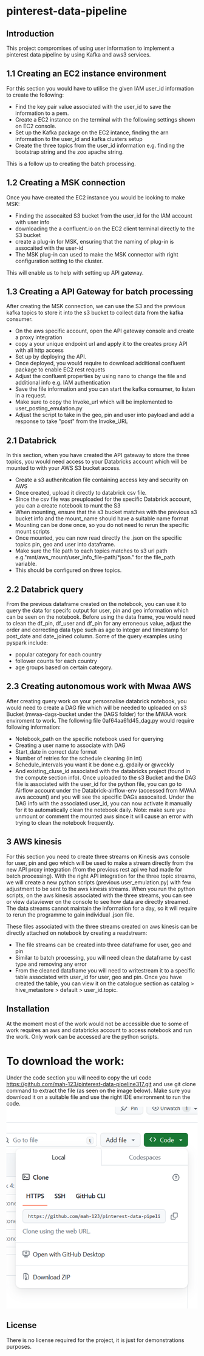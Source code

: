 # pinterest-data-pipeline

## Introduction
This project compromises of using user information to implement a pinterest data pipeline by using Kafka and aws3
services.

## 1.1 Creating an EC2 instance environment
For this section you would have to utilise the given IAM user_id information to create the following:
* Find the key pair value associated with the user_id to save the information to a pem.
* Create a EC2 instance on the terminal with the following settings shown on EC2 console.
* Set up the Kafka package on the EC2 intance, finding the arn information to the user_id and kafka clusters setup
* Create the three topics from the user_id information e.g. finding the bootstrap string and the zoo apache string.

This is a follow up to creating the batch processing.

## 1.2 Creating a MSK connection
Once you have created the EC2 instance you would be looking to make MSK:
* Finding the assocaited S3 bucket from the user_id for the IAM account with user info
* downloading the a confluent.io on the EC2 client terminal directly to the S3 bucket
* create a plug-in for MSK, ensuring that the naming of plug-in is assocaited with the user-id
* The MSK plug-in can used to make the MSK connector with right configuration setting to the cluster.

This will enable us to help with setting up API gateway.
## 1.3 Creating a API Gateway for batch processing
After creating the MSK connection, we can use the S3 and the previous kafka topics to store it
into the s3 bucket to collect data from the kafka consumer.
* On the aws specific account, open the API gateway console and create a proxy integration
* copy a your unique endpoint url and apply it to the creates proxy API with all http access
* Set up by deploying the API.
* Once deployed, you would require to download additional confluent package to enable EC2 rest requets 
* Adjust the confluent properties by using nano to change the file and additional info e.g. IAM authentication
* Save the file information and you can start the kafka consumer, to listen in a request.
* Make sure to copy the Invoke_url which will be implemented to user_posting_emulation.py
* Adjust the script to take in the geo, pin and user into payload and add a response to take "post" from the Invoke_URL

## 2.1 Databrick
In this section, when you have created the API gateway to store the three topics, you would need access to your Databricks account which will be mounted to with your AWS S3 bucket access.
* Create a s3 authenitcation file containing access key and security on AWS 
* Once created, upload it directly to databrick csv file.
* Since the csv file was preuploaded for the specific Databrick account, you can a create notebook to munt the S3
* When mounting, ensure that the s3 bucket matches with the previous s3 bucket info and the mount_name should have a suitable name format
* Mounting can be done once, so you do not need to rerun the specific mount scripts
* Once mounted, you can now read directly the .json on the specific topics pin, geo and user into dataframe.
* Make sure the file path to each topics matches to s3 url path e.g."mnt/aws_mount/user_info_file-path/*json." for the file_path variable.
* This should be configured on three topics.

## 2.2 Databrick query
From the previous dataframe created on the notebook, you can use it to query the data for specifc output for user, pin and geo information
which can be seen on the notebook. Before using the data frame, you would need to clean the df_pin, df_user and df_pin for any erroneous value, adjust the order and correcting data type such as age to integer and timestamp for post_date and date_joined column. Some of the query examples using pyspark include:
* popular category for each country
* follower counts for each country
* age groups based on certain category.

## 2.3 Creating autonomous work with Mwaa AWS
After creating query work on your persosnalise databrick notebook, you would need to create a DAG file which will be needed to uploaded on
s3 Bucket (mwaa-dags-bucket under the DAGS folder) for the MWAA work enviroment to work. The following file 0af64aa61d45_dag.py would require following information:
* Notebook_path on the specific notebook used for querying
* Creating a user name to associate with DAG
* Start_date in correct date format
* Number of retries for the schedule cleaning (in int)
* Schedule_intervals you want it be done e.g. @daily or @weekly
* And existing_cluse_id associated with the databricks project (found in the compute section info).
Once uploaded to the s3 Bucket and the DAG file is associated with the user_id for the python file, you can go to
Airflow account under the Databrick-airflow-env (accessed from MWAA aws account) and you will see the specific DAGs assocaited.
Under the DAG info with the associated user_id, you can now activate it manually for it to automatically clean the notebook daily.
Note: make sure you unmount or comment the mounted aws since it will cause an error with trying to clean the notebook frequently.

## 3 AWS kinesis
For this section you need to create three streams on Kinesis aws console for user, pin and geo which will be used to make a stream directly from the new API proxy integration (from the previous rest api we had made for batch processing). With the right API integration for the three topic streams, we will create a new python scripts (previous user_emulation.py) with few adjustment to be sent to the aws kinesis streams. When you run the python scripts, on the aws kinesis associated with the three streams, you can see or view dataviewer on the console to see how data are directly streamed. The data streams cannot maintain the information for a day, so it will require to rerun the programme to gain individual .json file.

These files associated with the three streams created on aws kinesis can be directly attached on notebook by creating a readstream:
* The file streams can be created into three dataframe for user, geo and pin
* Similar to batch processing, you will need clean the dataframe by cast type and removing any error
* From the cleaned dataframe you will need to writestream it to a specific table associated with user_id for user, geo and pin.
Once you have created the table, you can view it on the catalogue section as catalog > hive_metastore > default > user_id.topic.

## Installation
At the moment most of the work would not be accessible due to some of work requires an aws and databricks account to access notebook and run the work. Only work can be accessed are the python scripts.

# To download the work:
Under the code section you will need to copy the url code https://github.com/mah-123/pinterest-data-pipeline317.git and use git clone command
to extract the file (as seen on the image below).
Make sure you download it on a suitable file and use the right IDE environment to run the code.
![Alt text](image.png)

## License
There is no license required for the project, it is just for demonstrations purposes.
